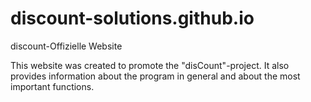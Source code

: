 # discount-solutions.github.io
discount-Offizielle Website

This website was created to promote the "disCount"-project. It also provides information about the program in general and about the most important functions.

